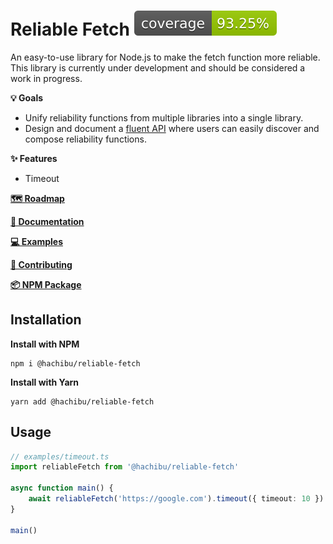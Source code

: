 # Reliable Fetch ![coverage](https://raw.githubusercontent.com/hachibu/reliable-fetch/main/coverage-badge.svg)

An easy-to-use library for Node.js to make the fetch function more reliable. This library is currently under development and should be considered a work in progress.

**💡 Goals**

-   Unify reliability functions from multiple libraries into a single library.
-   Design and document a [fluent API](https://en.wikipedia.org/wiki/Fluent_interface) where users can easily discover and compose reliability functions.

**✨️ Features**

-   Timeout

**[🗺️ Roadmap](https://github.com/hachibu/reliable-fetch/blob/main/ROADMAP.md)**

**[📖 Documentation](https://hachibu.github.io/reliable-fetch)**

**[💻 Examples](https://github.com/hachibu/reliable-fetch/tree/main/examples)**

**[🤝 Contributing](https://github.com/hachibu/reliable-fetch/blob/main/CONTRIBUTING.md)**

**[📦 NPM Package](https://www.npmjs.com/package/@hachibu/reliable-fetch)**

## Installation

**Install with NPM**

```
npm i @hachibu/reliable-fetch
```

**Install with Yarn**

```
yarn add @hachibu/reliable-fetch
```

## Usage

```ts
// examples/timeout.ts
import reliableFetch from '@hachibu/reliable-fetch'

async function main() {
    await reliableFetch('https://google.com').timeout({ timeout: 10 }).run()
}

main()
```
